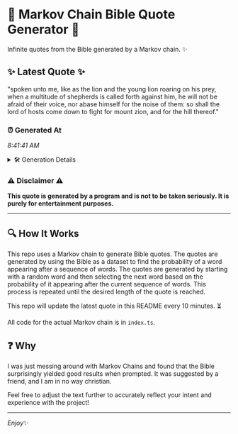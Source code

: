 # 📖 Markov Chain Bible Quote Generator 📖

Infinite quotes from the Bible generated by a Markov chain. ✨

## ✨ Latest Quote ✨
"spoken unto me, like as the lion and the young lion roaring on his prey, when a multitude of shepherds is called forth against him, he will not be afraid of their voice, nor abase himself for the noise of them: so shall the lord of hosts come down to fight for mount zion, and for the hill thereof."

### ⏰ Generated At
*8:41:41 AM*

<details>
    <summary>🛠️ Generation Details</summary>
    <p>
        <strong>🌱 Seed:</strong> spoken<br>
        <strong>🔄 Iterations:</strong> 58<br>
        <strong>📜 Context History:</strong><br>[ spoken ]: unto<br>[ spoken, unto ]: me,<br>[ spoken, unto, me, ]: like<br>[ spoken, unto, me,, like ]: as<br>[ spoken, unto, me,, like, as ]: the<br>[ spoken, unto, me,, like, as, the ]: lion<br>[ unto, me,, like, as, the, lion ]: and<br>[ me,, like, as, the, lion, and ]: the<br>[ like, as, the, lion, and, the ]: young<br>[ as, the, lion, and, the, young ]: lion<br>[ the, lion, and, the, young, lion ]: roaring<br>[ lion, and, the, young, lion, roaring ]: on<br>[ and, the, young, lion, roaring, on ]: his<br>[ the, young, lion, roaring, on, his ]: prey,<br>[ young, lion, roaring, on, his, prey, ]: when<br>[ lion, roaring, on, his, prey,, when ]: a<br>[ roaring, on, his, prey,, when, a ]: multitude<br>[ on, his, prey,, when, a, multitude ]: of<br>[ his, prey,, when, a, multitude, of ]: shepherds<br>[ prey,, when, a, multitude, of, shepherds ]: is<br>[ when, a, multitude, of, shepherds, is ]: called<br>[ a, multitude, of, shepherds, is, called ]: forth<br>[ multitude, of, shepherds, is, called, forth ]: against<br>[ of, shepherds, is, called, forth, against ]: him,<br>[ shepherds, is, called, forth, against, him, ]: he<br>[ is, called, forth, against, him,, he ]: will<br>[ called, forth, against, him,, he, will ]: not<br>[ forth, against, him,, he, will, not ]: be<br>[ against, him,, he, will, not, be ]: afraid<br>[ him,, he, will, not, be, afraid ]: of<br>[ he, will, not, be, afraid, of ]: their<br>[ will, not, be, afraid, of, their ]: voice,<br>[ not, be, afraid, of, their, voice, ]: nor<br>[ be, afraid, of, their, voice,, nor ]: abase<br>[ afraid, of, their, voice,, nor, abase ]: himself<br>[ of, their, voice,, nor, abase, himself ]: for<br>[ their, voice,, nor, abase, himself, for ]: the<br>[ voice,, nor, abase, himself, for, the ]: noise<br>[ nor, abase, himself, for, the, noise ]: of<br>[ abase, himself, for, the, noise, of ]: them:<br>[ himself, for, the, noise, of, them: ]: so<br>[ for, the, noise, of, them:, so ]: shall<br>[ the, noise, of, them:, so, shall ]: the<br>[ noise, of, them:, so, shall, the ]: lord<br>[ of, them:, so, shall, the, lord ]: of<br>[ them:, so, shall, the, lord, of ]: hosts<br>[ so, shall, the, lord, of, hosts ]: come<br>[ shall, the, lord, of, hosts, come ]: down<br>[ the, lord, of, hosts, come, down ]: to<br>[ lord, of, hosts, come, down, to ]: fight<br>[ of, hosts, come, down, to, fight ]: for<br>[ hosts, come, down, to, fight, for ]: mount<br>[ come, down, to, fight, for, mount ]: zion,<br>[ down, to, fight, for, mount, zion, ]: and<br>[ to, fight, for, mount, zion,, and ]: for<br>[ fight, for, mount, zion,, and, for ]: the<br>[ for, mount, zion,, and, for, the ]: hill<br>[ mount, zion,, and, for, the, hill ]: thereof.<br>
    </p>
</details>

### ⚠️ Disclaimer ⚠️
**This quote is generated by a program and is not to be taken seriously. It is purely for entertainment purposes.**

---

## 🔍 How It Works

This repo uses a Markov chain to generate Bible quotes. The quotes are generated by using the Bible as a dataset to find the probability of a word appearing after a sequence of words. The quotes are generated by starting with a random word and then selecting the next word based on the probability of it appearing after the current sequence of words. This process is repeated until the desired length of the quote is reached.

This repo will update the latest quote in this README every 10 minutes. ⏳

All code for the actual Markov chain is in `index.ts`.

## ❓ Why

I was just messing around with Markov Chains and found that the Bible surprisingly yielded good results when prompted. 
It was suggested by a friend, and I am in no way christian.

Feel free to adjust the text further to accurately reflect your intent and experience with the project!

---

*Enjoy*✨
